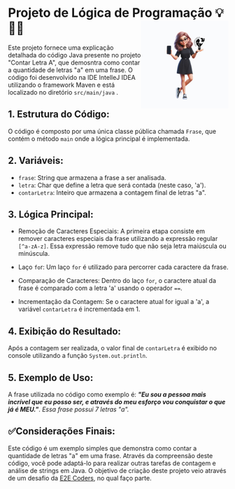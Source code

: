 # Projeto de Lógica de Programação 💡👩‍💻 <img align="right" width="200" height="200" src="https://github.com/Susana-Bergamo/logica.programacao/blob/main/posts%20instagram%20pessoal%20(4).jpg">


Este projeto fornece uma explicação detalhada do código Java presente no projeto "Contar Letra A", que demosntra como contar a quantidade de letras "a" em uma frase. 
O código foi desenvolvido na IDE IntelleJ IDEA utilizando o framework Maven e está localizado no diretório ```src/main/java``` .


## 1. Estrutura do Código:

O código é composto por uma única classe pública chamada ```Frase```, que contém o método ```main``` onde a lógica principal é implementada.

## 2. Variáveis:

* ```frase```: String que armazena a frase a ser analisada.
* ```letra```: Char que define a letra que será contada (neste caso, 'a').
* ```contarLetra```: Inteiro que armazena a contagem final de letras "a".

 ## 3. Lógica Principal:

* Remoção de Caracteres Especiais: A primeira etapa consiste em remover caracteres especiais da frase utilizando a expressão regular ```[^a-zA-z]```. Essa expressão remove tudo que não seja letra maiúscula ou minúscula.

* Laço ```fo```r: Um laço ```for``` é utilizado para percorrer cada caractere da frase.

* Comparação de Caracteres: Dentro do laço ```for```, o caractere atual da frase é comparado com a letra 'a' usando o operador ```==```.

* Incrementação da Contagem: Se o caractere atual for igual a 'a', a variável ```contarLetra``` é incrementada em 1.

## 4. Exibição do Resultado:

Após a contagem ser realizada, o valor final de ```contarLetra``` é exibido no console utilizando a função ```System.out.println```.

## 5. Exemplo de Uso:

A frase utilizada no código como exemplo é: ***"Eu sou a pessoa mais incrível que eu posso ser, e através do meu esforço vou conquistar o que já é MEU."***. 
*Essa frase possui 7 letras "a".*

## ✅Considerações Finais:

Este código é um exemplo simples que demonstra como contar a quantidade de letras "a" em uma frase. Através da compreensão deste código, você pode adaptá-lo para realizar outras tarefas de contagem e análise de strings em Java.
O objetivo de criação deste projeto veio através de um desafio da [E2E Coders](https://ead.e2etreinamentos.com.br/), no qual faço parte. 
